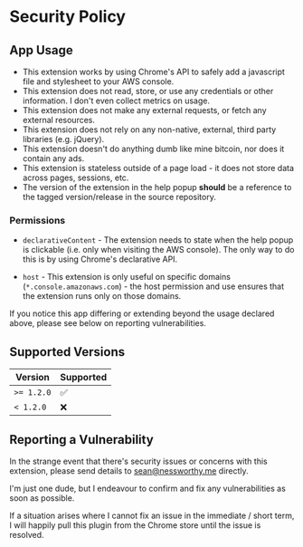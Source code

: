 # Security Policy

## App Usage

* This extension works by using Chrome's API to safely add a javascript file and stylesheet to your AWS console.
* This extension does not read, store, or use any credentials or other information. I don't even collect metrics on usage.
* This extension does not make any external requests, or fetch any external resources.
* This extension does not rely on any non-native, external, third party libraries (e.g. jQuery).
* This extension doesn't do anything dumb like mine bitcoin, nor does it contain any ads.
* This extension is stateless outside of a page load - it does not store data across pages, sessions, etc.
* The version of the extension in the help popup **should** be a reference to the tagged version/release in the source repository.

### Permissions

* `declarativeContent` - The extension needs to state when the help popup is clickable (i.e. only when visiting the AWS console).
    The only way to do this is by using Chrome's declarative API.

* `host` - This extension is only useful on specific domains (`*.console.amazonaws.com`) - the host
    permission and use ensures that the extension runs only on those domains. 

If you notice this app differing or extending beyond the usage declared above, please see below on reporting vulnerabilities.

## Supported Versions

| Version    | Supported          |
| ---------- | ------------------ |
| `>= 1.2.0` | :white_check_mark: |
| `< 1.2.0`  | :x:                |

## Reporting a Vulnerability

In the strange event that there's security issues or concerns with this extension, please send details to sean@nessworthy.me directly.

I'm just one dude, but I endeavour to confirm and fix any vulnerabilities as soon as possible.

If a situation arises where I cannot fix an issue in the immediate / short term, I will happily pull this plugin
from the Chrome store until the issue is resolved. 
